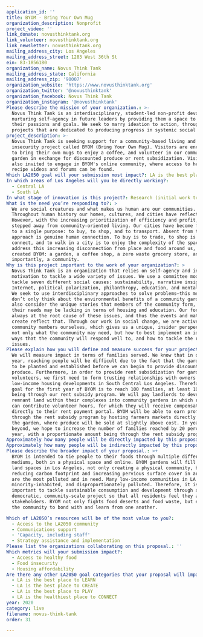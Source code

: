 ```yaml
---
application_id: ''
title: BYOM - Bring Your Own Mug
organization_description: Nonprofit
project_video: ''
link_donate: novusthinktank.org
link_volunteer: novusthinktank.org
link_newsletter: novusthinktank.org
mailing_address_city: Los Angeles
mailing_address_street: 1283 West 36th St
ein: 83-1856180
organization_name: Novus Think Tank
mailing_address_state: California
mailing_address_zip: '90007'
organization_website: 'https://www.novusthinktank.org'
organization_twitter: '@novusthinktank'
organization_facebook: Novus Think Tank
organization_instagram: '@novusthinktank'
Please describe the mission of your organization.: >-
  Novus Think Tank is an interdisciplinary, student-led non-profit devoted to
  nurturing self-agency in future leaders by providing them a space to foster
  their passions and goals. We seek to marry ideation to action, through
  projects that are dedicated to producing progress in systemic social issues.
project_description: >-
  Novus Think Tank is seeking support for a community-based living and food
  insecurity project called BYOM (Bring Your Own Mug). Visitors are encouraged
  to bring their own mugs to enjoy a coffee, and volunteer in our community
  garden in exchange for discounted produce or rent subsidization. Visitors are
  also invited to engage in BYOM's online community, where access to healthy
  recipe videos and forums can be found.
Which LA2050 goal will your submission most impact?: LA is the best place to LIVE
In which areas of Los Angeles will you be directly working?:
  - Central LA
  - South LA
In what stage of innovation is this project?: Research (initial work to identify and understand the problem)
What is the need you’re responding to?: >
  We are social creatures and what makes us human are our communities.
  Throughout human history our homes, cultures, and cities have reflected this.
  However, with the increasing prioritization of efficiency and profit, we have
  stepped away from community-oriented living. Our cities have become funneled
  to a single purpose: to buy, to shop, and to transport. Absent from this
  approach is genuine human connection. To buy is to trade, to shop is to
  connect, and to walk in a city is to enjoy the complexity of the space. To
  address this increasing disconnection from place and food around us, we have
  created BYOM: a garden, a coffee shop, a zero waste grocery store, and most
  importantly, a community.
Why is this project important to the work of your organization?: >
  Novus Think Tank is an organization that relies on self-agency and intrinsic
  motivation to tackle a wide variety of issues. We use a committee model to
  tackle seven different social causes: sustainability, narrative insights,
  Internet, political polarization, philanthropy, education, and mental health.
  We seek to use interdisciplinary approaches to solve problems—this means we
  don’t only think about the environmental benefits of a community garden, we
  also consider the unique stories that members of the community form, and where
  their needs may be lacking in terms of housing and education. Our focus is
  always at the root cause of these issues, and thus the events and material we
  create reflect that. Through our work in social change, we are active
  community members ourselves, which gives us a unique, insider perspective on
  not only what the community may need, but how to best implement an idea in
  ways that the community will respond well to, and how to tackle the root
  issues.
Please explain how you will define and measure success for your project.: >
  We will measure impact in terms of families served. We know that in our first
  year, reaching people will be difficult due to the fact that the garden needs
  to be planted and established before we can begin to provide discounted
  produce. Furthermore, in order to provide rent subsidization for garden
  volunteers, we first need to form trusting relationships with owners of
  low-income housing developments in South Central Los Angeles. Therefore, our
  goal for the first year of BYOM is to reach 100 families, at least 10 of those
  being through our rent subsidy program. We will pay landlords to develop
  remnant land within their complexes into community gardens in which residents
  can contribute volunteer hours, for which they will receive compensation
  directly to their rent payment portal. BYOM will be able to earn profits
  through the rent subsidy program by hosting farmers markets directly out of
  the garden, where produce will be sold at slightly above cost. In years
  beyond, we hope to increase the number of families reached by 20 percent each
  year, with a proportionate amount being through the rent subsidy program.
Approximately how many people will be directly impacted by this proposal?: '500'
Approximately how many people will be indirectly impacted by this proposal?: '1000'
Please describe the broader impact of your proposal.: >+
  BYOM is intended to tie people to their foods through multiple different
  mediums, both in a physical space and online. BYOM gardens will fill remnant
  land spaces in Los Angeles, not only creating a physical community, but
  reducing carbon footprint and increasing pervious surface cover in areas which
  are the most polluted and in need. Many low-income communities in LA are
  minority-inhabited, and disproportionately polluted. Therefore, it is
  important to tackle sustainable consumption and development through a
  democratic, community-scale project so that all residents feel they are
  stakeholders. BYOM not only fights food deserts and food waste, but encourages
  the community to bond with and learn from one another. 

Which of LA2050’s resources will be of the most value to you?:
  - Access to the LA2050 community
  - Communications support
  - 'Capacity, including staff'
  - Strategy assistance and implementation
Please list the organizations collaborating on this proposal.: ''
Which metrics will your submission impact?:
  - Access to healthy food
  - Food insecurity
  - Housing affordability
Are there any other LA2050 goal categories that your proposal will impact?:
  - LA is the best place to LEARN
  - LA is the best place to CREATE
  - LA is the best place to PLAY
  - LA is the healthiest place to CONNECT
year: 2020
category: live
filename: novus-think-tank
order: 31

---
```

